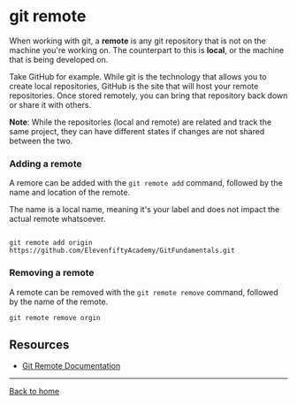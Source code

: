 # git remote

When working with git, a **remote** is any git repository that is not on the machine you're working on. The counterpart to this is **local**, or the machine that is being developed on.

Take GitHub for example. While git is the technology that allows you to create local repositories, GitHub is the site that will host your remote repositories. Once stored remotely, you can bring that repository back down or share it with others.

**Note**: While the repositories (local and remote) are related and track the same project, they can have different states if changes are not shared between the two.
### Adding a remote 

A remore can be added with the `git remote add` command, followed by the name and location of the remote.

The name is a local name, meaning it's your label and does not impact the actual remote whatsoever.

```

git remote add origin https://github.com/ElevenfiftyAcademy/GitFundamentals.git
```
### Removing a remote

A remote can be removed with the `git remote remove` command, followed by the name of the remote.

```
git remote remove orgin
```
## Resources

- [Git Remote Documentation](https://git-scm.com/docs/git-remote)

---

[Back to home](../README.md)